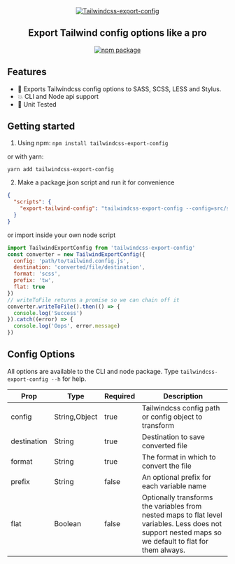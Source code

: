 <div align="center">
  <a href="https://www.npmjs.com/package/tailwindcss-export-config" target="_blank">
    <img alt="Tailwindcss-export-config" src="https://github.com/dobromir-hristov/tailwindcss-export-config/blob/master/assets/tailwindcss-export-config.png">
  </a>
  <h2 align="center">Export Tailwind config options like a pro</h2>
  
[![npm package](https://img.shields.io/npm/v/tailwindcss-export-config.svg)](https://www.npmjs.com/package/tailwindcss-export-config)
</div>


## Features

* :rocket: Exports Tailwindcss config options to SASS, SCSS, LESS and Stylus.
* :boom: CLI and Node api support
* :muscle: Unit Tested

## Getting started
1. Using npm:
`npm install tailwindcss-export-config`

or with yarn:
 
`yarn add tailwindcss-export-config`

2. Make a package.json script and run it for convenience
```json
{
  "scripts": {
    "export-tailwind-config": "tailwindcss-export-config --config=src/styles/tailwind/tailwind.config.js --destination=src/styles/scss/tailwind-configs --format=scss"
  }
}
```

or import inside your own node script

```js
import TailwindExportConfig from 'tailwindcss-export-config'
const converter = new TailwindExportConfig({
  config: 'path/to/tailwind.config.js',
  destination: 'converted/file/destination',
  format: 'scss',
  prefix: 'tw',
  flat: true
})
// writeToFile returns a promise so we can chain off it
converter.writeToFile().then(() => {
  console.log('Success')
}).catch((error) => {
  console.log('Oops', error.message)
})
```

## Config Options
All options are available to the CLI and node package. Type `tailwindcss-export-config --h` for help.

Prop|Type|Required|Description
 ---|---|---|---
config|String,Object|true| Tailwindcss config path or config object to transform
destination|String|true| Destination to save converted file
format|String|true| The format in which to convert the file
prefix|String|false| An optional prefix for each variable name
flat|Boolean|false| Optionally transforms the variables from nested maps to flat level variables. Less does not support nested maps so we default to flat for them always.
